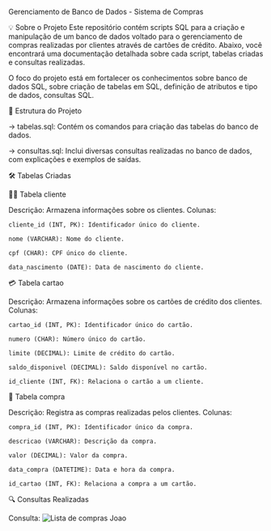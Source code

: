 Gerenciamento de Banco de Dados - Sistema de Compras

💡 Sobre o Projeto
Este repositório contém scripts SQL para a criação e manipulação de um banco de dados voltado para o gerenciamento de compras realizadas por clientes através de cartões de crédito. 
Abaixo, você encontrará uma documentação detalhada sobre cada script, tabelas criadas e consultas realizadas.

O foco do projeto está em fortalecer os conhecimentos sobre banco de dados SQL, sobre criação de tabelas em SQL, definição de atributos e tipo de dados, consultas SQL.

📁 Estrutura do Projeto
  
 -> tabelas.sql: Contém os comandos para criação das tabelas do banco de dados.

 -> consultas.sql: Inclui diversas consultas realizadas no banco de dados, com explicações e exemplos de saídas.
 

🛠️ Tabelas Criadas

🧑‍💼 Tabela cliente

Descrição: Armazena informações sobre os clientes.
Colunas:

    cliente_id (INT, PK): Identificador único do cliente.

    nome (VARCHAR): Nome do cliente.

    cpf (CHAR): CPF único do cliente.

    data_nascimento (DATE): Data de nascimento do cliente.
   

💳 Tabela cartao

Descrição: Armazena informações sobre os cartões de crédito dos clientes.
Colunas:

    cartao_id (INT, PK): Identificador único do cartão.

    numero (CHAR): Número único do cartão.

    limite (DECIMAL): Limite de crédito do cartão.

    saldo_disponivel (DECIMAL): Saldo disponível no cartão.

    id_cliente (INT, FK): Relaciona o cartão a um cliente.

🛒 Tabela compra

Descrição: Registra as compras realizadas pelos clientes.
Colunas:

    compra_id (INT, PK): Identificador único da compra.

    descricao (VARCHAR): Descrição da compra.

    valor (DECIMAL): Valor da compra.

    data_compra (DATETIME): Data e hora da compra.

    id_cartao (INT, FK): Relaciona a compra a um cartão.

🔍 Consultas Realizadas

Consulta:
![Lista de compras Joao](C:\Users\milit\OneDrive\Documentos\project-DB\images)
